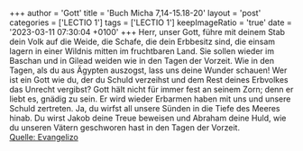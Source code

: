 +++
author = 'Gott'
title = 'Buch Micha 7,14-15.18-20'
layout = 'post'
categories = ['LECTIO 1']
tags = ['LECTIO 1']
keepImageRatio = 'true'
date = '2023-03-11 07:30:04 +0100'
+++
Herr, unser Gott, führe mit deinem Stab dein Volk auf die Weide, die Schafe, die dein Erbbesitz sind, die einsam lagern in einer Wildnis mitten im fruchtbaren Land. Sie sollen wieder im Baschan und in Gilead weiden wie in den Tagen der Vorzeit.
Wie in den Tagen, als du aus Ägypten auszogst, lass uns deine Wunder schauen!
Wer ist ein Gott wie du, der du Schuld verzeihst und dem Rest deines Erbvolkes das Unrecht vergibst? Gott hält nicht für immer fest an seinem Zorn; denn er liebt es, gnädig zu sein.<!--more-->
Er wird wieder Erbarmen haben mit uns und unsere Schuld zertreten. Ja, du wirfst all unsere Sünden in die Tiefe des Meeres hinab.
Du wirst Jakob deine Treue beweisen und Abraham deine Huld, wie du unseren Vätern geschworen hast in den Tagen der Vorzeit.<br> [Quelle: Evangelizo](https://evangeliumtagfuertag.org/DE/gospel)